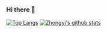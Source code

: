 ### Hi there 🌱


[![Top Langs](https://github-readme-stats.vercel.app/api/top-langs/?username=zhongyiio&layout=compact)](https://github.com/anuraghazra/github-readme-stats)
[![Zhongyi's github stats](https://github-readme-stats.vercel.app/api?username=zhongyiio)](https://github.com/anuraghazra/github-readme-stats)
